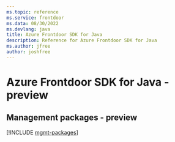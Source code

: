 ```yaml
---
ms.topic: reference
ms.service: frontdoor
ms.data: 08/30/2022
ms.devlang: java
title: Azure Frontdoor SDK for Java
description: Reference for Azure Frontdoor SDK for Java
ms.author: jfree
author: joshfree
---
```

# Azure Frontdoor SDK for Java - preview

## Management packages - preview
[!INCLUDE [mgmt-packages](frontdoor-mgmt-index.md)]